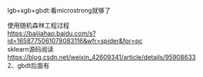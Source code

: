 lgb+xgb+gbdt:看microstrong就够了

使用随机森林工程过程  
https://baijiahao.baidu.com/s?id=1658775061078083116&wfr=spider&for=pc  
sklearn源码阅读  
https://blog.csdn.net/weixin_42609341/article/details/95908633  
2、gbdt后面有  